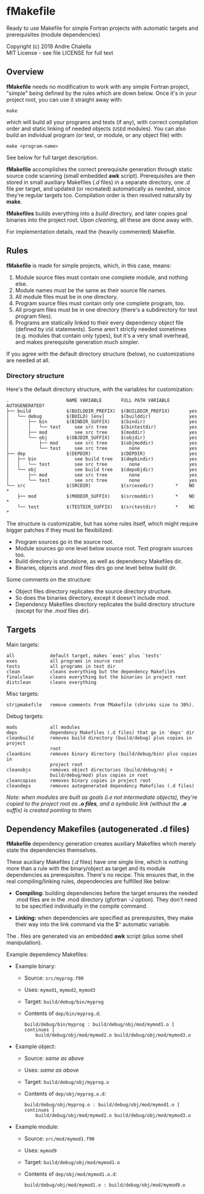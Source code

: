 # fMakefile

Ready to use Makefile for simple Fortran projects with
automatic targets and prerequisites (module dependencies)

Copyright (c) 2019 Andre Chalella \
MIT License - see file LICENSE for full text

## Overview

**fMakefile** needs no modification to work with any simple Fortran project,
"simple" being defined by the rules which are down below. Once it's in your
project root, you can use it straight away with:

    make

which will build all your programs and tests (if any), with correct
compilation order and static linking of needed objects (`USE`d modules). You can
also build an individual program (or test, or module, or any object file) with:

    make <program-name>

See below for full target description.

**fMakefile** accomplishes the correct prerequisite generation through static
source code scanning (small embedded **awk** script). Prerequisites are then
stored in small auxiliary Makefiles (*.d* files) in a separate directory, one
*.d* file per target, and updated (or recreated) automatically as needed, since
they're regular targets too. Compilation order is then resolved naturally by
**make**.

**fMakefiles** builds everything into a *build* directory, and later copies goal
binaries into the project root. Upon *clean*ing, all these are done away with.

For implementation details, read the (heavily commented) Makefile.

## Rules

**fMakefile** is made for simple projects, which, in this case, means:

1. Module source files must contain one complete module, and nothing else.
2. Module names must be the same as their source file names.
3. All module files must be in one directory.
4. Program source files must contain only one complete program, too.
5. All program files must be in one directory (there's a subdirectory for test
   program files).
6. Programs are statically linked to their every dependency object file
   (defined by `USE` statements). Some aren't strictly needed sometimes (e.g.
   modules that contain only types), but it's a very small overhead, and makes
   prerequisite generation much simpler.

If you agree with the default directory structure (below), no customizations are
needed at all.

### Directory structure

Here's the default directory structure, with the variables for customization:

    .                     NAME VARIABLE       FULL PATH VARIABLE  AUTOGENERATED?
    ├── build             $(BUILDDIR_PREFIX)  $(BUILDDIR_PREFIX)       yes
    │   └── debug         $(BUILD) [env]      $(builddir)              yes
    │       ├── bin       $(BINDIR_SUFFIX)    $(bindir)                yes
    │       │   └── test     see src tree     $(bintestdir)            yes
    │       ├── mod          see src tree     $(moddir)                yes
    │       └── obj       $(OBJDIR_SUFFIX)    $(objdir)                yes
    │           ├── mod      see src tree     $(objmoddir)             yes
    │           └── test     see src tree        none                  yes
    ├── dep               $(DEPDIR)           $(DEPDIR)                yes
    │   ├── bin              see build tree   $(depbindir)             yes
    │   │   └── test         see src tree        none                  yes
    │   └── obj              see build tree   $(depobjdir)             yes
    │       ├── mod          see src tree        none                  yes
    │       └── test         see src tree        none                  yes
    └── src               $(SRCDIR)           $(srcexedir)        *    NO    *
        ├── mod           $(MODDIR_SUFFIX)    $(srcmoddir)        *    NO    *
        └── test          $(TESTDIR_SUFFIX)   $(srctestdir)       *    NO    *

The structure is customizable, but has some rules itself, which might require
bigger patches if they must be flexibilized:

- Program sources go in the source root.
- Module sources go one level below source root. Test program sources too.
- Build directory is standalone, as well as dependency Makefiles dir.
- Binaries, objects and *.mod* files dirs go one level below build dir.

Some comments on the structure:

- Object files directory replicates the source directory structure.
- So does the binaries directory, except it doesn't include *mod*.
- Dependency Makefiles directory replicates the build directory structure
  (except for the *.mod* files dir).

## Targets

Main targets:

    all             default target, makes `exes' plus `tests'
    exes            all programs in source root
    tests           all programs in test dir
    clean           cleans everything but the dependency Makefiles
    finalclean      cleans everything but the binaries in project root
    distclean       cleans everything

Misc targets:

    stripmakefile   remove comments from fMakefile (shrinks size to 30%).

Debug targets:

    mods            all modules
    deps            dependency Makefiles (.d files) that go in 'deps' dir
    cleanbuild      removes build directory (build/debug) plus copies in project
                    root
    cleanbins       removes binary directory (build/debug/bin) plus copies in
                    project root
    cleanobjs       removes object directories (build/debug/obj +
                    build/debug/mod) plus copies in root
    cleancopies     removes binary copies in project root
    cleandeps       removes autogenerated dependency Makefiles (.d files)

*Note: when modules are built as goals (i.e not intermediate objects), they're
copied to the project root as **.o files**, and a symbolic link (without the
**.o** suffix) is created pointing to them.*

## Dependency Makefiles (autogenerated .d files)

**fMakefile** dependency generation creates auxiliary Makefiles which merely
state the dependencies themselves.

These auxiliary Makefiles (*.d* files) have one single line, which is nothing
more than a rule with the binary/object as target and its module dependencies as
prerequisites. There's no recipe. This ensures that, in the real
compiling/linking rules, dependencies are fulfilled like below:

- **Compiling:** building dependencies before the target ensures the needed .mod
  files are in the .mod directory (gfortran -J option). They don't need to be
specified individually in the compile command.

- **Linking:** when dependencies are specified as prerequisites, they make their
  way into the link command via the $^ automatic variable.

The *.* files are generated via an embedded **awk** script (plus some shell
manipulation).

Example dependency Makefiles:

- Example binary:
  - Source: `src/myprog.f90`
  - Uses: `mymod1`, `mymod2`, `mymod3`
  - Target: `build/debug/bin/myprog`
  - Contents of `dep/bin/myprog.d`:

        build/debug/bin/myprog : build/debug/obj/mod/mymod1.o [ continues ]
            build/debug/obj/mod/mymod2.o build/debug/obj/mod/mymod3.o

- Example object:
  - Source: *same as above*
  - Uses: *same as above*
  - Target: `build/debug/obj/myprog.o`
  - Contents of `dep/obj/myprog.o.d`:

        build/debug/obj/myprog.o : build/debug/obj/mod/mymod1.o [ continues ]
            build/debug/obj/mod/mymod2.o build/debug/obj/mod/mymod3.o

- Example module:
  - Source: `src/mod/mymod1.f90`
  - Uses: `mymod9`
  - Target: `build/debug/obj/mod/mymod1.o`
  - Contents of `dep/obj/mod/mymod1.o.d`:

        build/debug/obj/mod/mymod1.o : build/debug/obj/mod/mymod9.o
